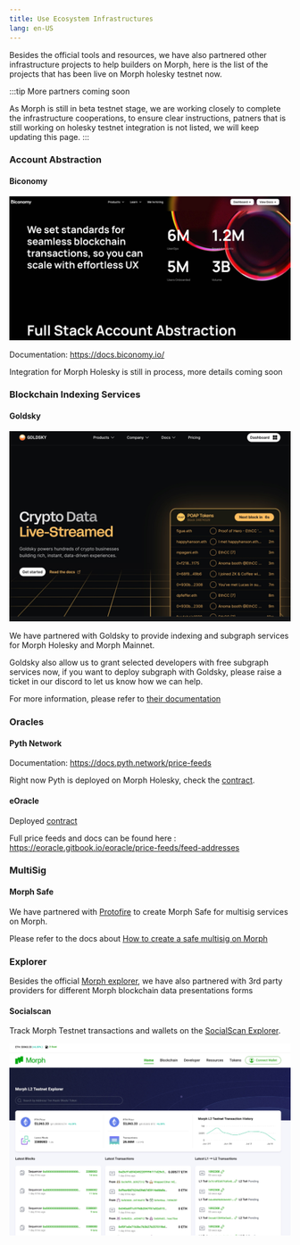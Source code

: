 ```yaml
---
title: Use Ecosystem Infrastructures
lang: en-US
---
```


Besides the official tools and resources, we have also partnered other infrastructure projects to help builders on Morph, here is the list of the projects that has been live on Morph holesky testnet now. 

:::tip More partners coming soon

As Morph is still in beta testnet stage, we are working closely to complete the infrastructure cooperations, to ensure clear instructions, patners that is still working on holesky testnet integration is not listed, we will keep updating this page.
:::


<!--
### 3rd Party Bridges

[LayerZero]()

[Orbiter Finance]()

[Axelar]()
-->

### Account Abstraction

#### Biconomy

![biconomy](../../../assets/docs/dev/resources/biconomy.png)

Documentation: https://docs.biconomy.io/

Integration for Morph Holesky is still in process, more details coming soon

### Blockchain Indexing Services

#### Goldsky

![goldsky](../../../assets/docs/dev/resources/goldsky.png)

We have partnered with Goldsky to provide indexing and subgraph services for Morph Holesky and Morph Mainnet.

Goldsky also allow us to grant selected developers with free subgraph services now, if you want to deploy subgraph with Goldsky, please raise a ticket in our discord to let us know how we can help.

For more information, please refer to [their documentation](https://docs.goldsky.com/chains/morph)


### Oracles

#### Pyth Network

Documentation: https://docs.pyth.network/price-feeds

Right now Pyth is deployed on Morph Holesky, check the [contract](https://explorer-holesky.morphl2.io/address/0x2880aB155794e7179c9eE2e38200202908C17B43).

#### eOracle

Deployed [contract](https://explorer-holesky.morphl2.io/address/0xbd53b35Bf458Cd22dBDeB5Da71181daA3cFb6A10)

Full price feeds and docs can be found here : https://eoracle.gitbook.io/eoracle/price-feeds/feed-addresses

### MultiSig

#### Morph Safe

We have partnered with [Protofire](https://www.protofire.io/) to create Morph Safe for multisig services on Morph.

Please refer to the docs about [How to create a safe multisig on Morph](../developer-resources/4-create-a-safe-multi-signature-wallet.md)

### Explorer

Besides the official [Morph explorer](https://explorer-testnet.morphl2.io/), we have also partnered with 3rd party providers for different Morph blockchain data presentations forms

#### Socialscan

Track Morph Testnet transactions and wallets on the [SocialScan Explorer](https://morphl2-testnet.socialscan.io/).

![socialscan](../../../assets/docs/dev/resources/socialscan.png)


